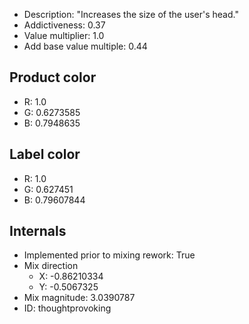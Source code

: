 - Description: "Increases the size of the user's head."
- Addictiveness: 0.37
- Value multiplier: 1.0
- Add base value multiple: 0.44
## Product color
- R: 1.0
- G: 0.6273585
- B: 0.7948635
## Label color
- R: 1.0
- G: 0.627451
- B: 0.79607844
## Internals
- Implemented prior to mixing rework: True
- Mix direction
    - X: -0.86210334
    - Y: -0.5067325
- Mix magnitude: 3.0390787
- ID: thoughtprovoking